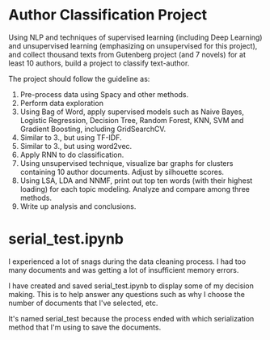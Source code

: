 # Author Classification Project 
Using NLP and techniques of supervised learning (including Deep Learning) and unsupervised learning (emphasizing on unsupervised for this project), and collect thousand texts from Gutenberg project (and 7 novels) for at least 10 authors, build a project to classify text-author. 


The project should follow the guideline as: 

1. Pre-process data using Spacy and other methods. 
2. Perform data exploration 
3. Using Bag of Word, apply supervised models such as Naive Bayes, Logistic Regression, Decision Tree, Random Forest, KNN, SVM and Gradient Boosting, including GridSearchCV. 
4. Similar to 3., but using TF-IDF. 
5. Similar to 3., but using word2vec. 
6. Apply RNN to do classification. 
7. Using unsupervised technique, visualize bar graphs for clusters containing 10 author documents. Adjust by silhouette scores. 
8. Using LSA, LDA and NNMF, print out top ten words (with their highest loading) for each topic modeling. Analyze and compare among three methods. 
9. Write up analysis and conclusions.  


# serial_test.ipynb

I experienced a lot of snags during the data cleaning process. I had too many documents and was getting a lot of insufficient memory errors. 

I have created and saved serial_test.ipynb to display some of my decision making. This is to help answer any questions such as why I choose the number of documents that I've selected, etc. 

It's named serial_test because the process ended with which serialization method that I'm using to save the documents. 